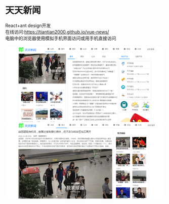 # 天天新闻
React+ant design开发<br>
在线访问:https://tiantian2000.github.io/vue-news/<br>
电脑中的浏览器使用模拟手机界面访问或用手机直接访问<br><br>
<img src="https://github.com/tiantian2000/react-news/blob/gh-pages/示例.PNG"/>
<img src="https://github.com/tiantian2000/react-news/blob/gh-pages/示例1.PNG"/>

